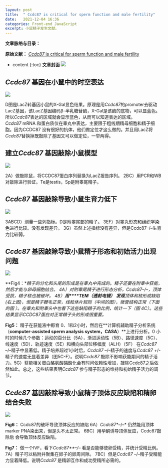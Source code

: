```yaml
---
layout: post
title:  " Ccdc87 is critical for sperm function and male fertility"
date:   2021-12-04 16:36
categories: Front-end JavaScript
excerpt: 小鼠精子发生文献。
---
```


**文章脉络与目录：**

**原始文献：** [*Ccdc87* is critical for sperm function and male fertility](https://academic.oup.com/biolreprod/article/99/4/817/4992296)   

* content
{:toc}
**文章封面**
![](https://s3.bmp.ovh/imgs/2021/12/15295e0876cbc859.png)





## *Ccdc87* 基因在小鼠中的时空表达

![](https://s3.bmp.ovh/imgs/2021/12/d6d7a97d9c3d0482.png)

D图是LacZ转基因小鼠的X-Gal显色结果。原理是用*Ccdc87*的promoter去驱动LacZ基因，该LacZ基因编码β-半乳糖苷酶，X-Gal是该酶的底物，可以显蓝色。所以*Ccdc87*表达的区域就会显示蓝色，从而可以知道表达的区域。 *Ccdc87* mRNA 和蛋白质仅在睾丸中表达，主要限于粗线期精母细胞和精子细胞。因为CCDC87 没有很好的抗体，他们做定位才这么做的。并且用LacZ将*Ccdc87*替换掉既敲除了基因又可以做定位，一举两得。


## 建立*Ccdc87* 基因敲除小鼠模型


![](https://s3.bmp.ovh/imgs/2021/12/d5bfa27cac4e7a5e.png)

2A）做敲除鼠，将CCDC87蛋白序列替换为LacZ报告序列。 2BC）用PCR和WB对敲除进行验证。Te是testis，Sp是附睾尾精子。

## *Ccdc87* 基因敲除导致小鼠生育力低下



[![](https://s3.bmp.ovh/imgs/2021/12/59d390e3cd3a5e80.png)](https://imgtu.com/i/owv7c9)

3ABCD）测量一些列指标。D是附睾尾部的精子。 3EF）对睾丸形态和组织学染色进行比较。没有发现差异。 3G）虽然上述指标没有差异，但是Ccdc87–/–生育力比较弱。


## *Ccdc87* 基因敲除导致小鼠精子形态和初始活力出现问题

![](https://s3.bmp.ovh/imgs/2021/12/f36b3de2751fe613.png)

**Fig4：**精子的分化和头尾的形成是在睾丸中完成的。精子还要在附睾中获能，然后才能与卵母细胞结合。	4A）对附睾尾精子进行形态分析，*Ccdc87*–/–，顶体受损，精子核也被破坏。	4B）**用****TEM（透射电镜）** **发现**顶体和核形成缺陷(右上图)，但是精子鞭毛正常，线粒体片规则（中间的图），微管结构正常（下面的图 ）。在睾丸和附睾头中也看下这些缺陷精子的比例，统计一下（图 4C）。这些结果显示CCDC87蛋白对正常精子头的形成很重要。*

**Fig5：** 精子在获能液中孵育 0、1和2小时，然后在**计算机辅助精子分析系统（**computer-assisted sperm analysis system，CASA**）**上进行分析。0 小时的时候几个参数：运动的百分比（5A），渐进运动性（5B）、路径速度（5C）、线速度（5D）、轨迹速度（5E）和横向头部位移幅度（ALH）（5F） 在*Ccdc87* –/–精子中显著低。精子培养超过1小时后，*Ccdc87* –/–精子的速度与*Ccdc87* +/-精子的速度无显着差异（图5C-F）。说明C*cdc87* 敲除不影响获能期间的精子活力。5G）获能相关蛋白酪氨酸磷酸化会有时间依赖性增加，敲除Ccdc87之后依然如此。总之，这些结果表明*Ccdc87* 参与精子形态的维持和初始精子活力的调节。

## *Ccdc87* 基因敲除导致小鼠精子顶体反应缺陷和精卵结合失败



![](https://s3.bmp.ovh/imgs/2021/12/8e7c9379d88a96ca.png)



**Fig6：** Ccdc87的破坏导致顶体反应的缺陷  6A）*Ccdc87**–/–* 仍然能用顶体marker PNA染出来，但是头不太正常。  6BC）用孕酮诱导顶体反应，Ccdc87敲除后 会导致顶体反应缺陷。  

**Fig7：** 做一个IVF，看下*Ccdc87**–/–* 看是否能够使卵受精，并统计受精比例。 7A）精子可以粘附并聚集在卵子的卵周间隙。 7BC）但是*Ccdc87* –/–精子受精能力显着降低。说明*Ccdc87* 是精卵互作和成功受精所必需的。





